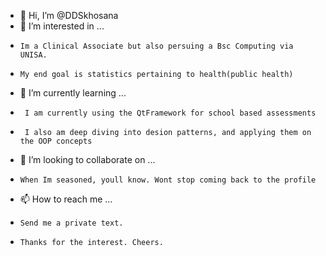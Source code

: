 - 👋 Hi, I’m @DDSkhosana
- 👀 I’m interested in ...
-     Im a Clinical Associate but also persuing a Bsc Computing via UNISA.
-     My end goal is statistics pertaining to health(public health)
- 🌱 I’m currently learning ...
-      I am currently using the QtFramework for school based assessments
-      I also am deep diving into desion patterns, and applying them on the OOP concepts 
- 💞️ I’m looking to collaborate on ...
-     When Im seasoned, youll know. Wont stop coming back to the profile
- 📫 How to reach me ...
-     Send me a private text.
-     Thanks for the interest. Cheers.
<!---
DDSkhosana/DDSkhosana is a ✨ special ✨ repository because its `README.md` (this file) appears on your GitHub profile.
You can click the Preview link to take a look at your changes.
--->
